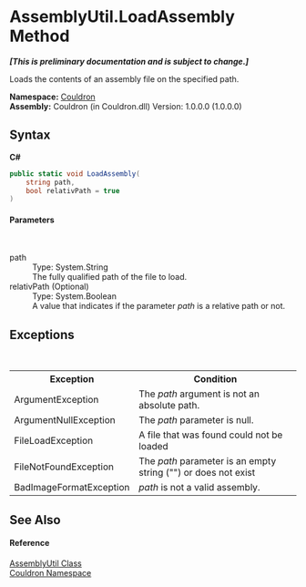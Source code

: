 # AssemblyUtil.LoadAssembly Method 
 _**\[This is preliminary documentation and is subject to change.\]**_

Loads the contents of an assembly file on the specified path.

**Namespace:**&nbsp;<a href="N_Couldron">Couldron</a><br />**Assembly:**&nbsp;Couldron (in Couldron.dll) Version: 1.0.0.0 (1.0.0.0)

## Syntax

**C#**<br />
``` C#
public static void LoadAssembly(
	string path,
	bool relativPath = true
)
```


#### Parameters
&nbsp;<dl><dt>path</dt><dd>Type: System.String<br />The fully qualified path of the file to load.</dd><dt>relativPath (Optional)</dt><dd>Type: System.Boolean<br />A value that indicates if the parameter *path* is a relative path or not.</dd></dl>

## Exceptions
&nbsp;<table><tr><th>Exception</th><th>Condition</th></tr><tr><td>ArgumentException</td><td>The *path* argument is not an absolute path.</td></tr><tr><td>ArgumentNullException</td><td>The *path* parameter is null.</td></tr><tr><td>FileLoadException</td><td>A file that was found could not be loaded</td></tr><tr><td>FileNotFoundException</td><td>The *path* parameter is an empty string ("") or does not exist</td></tr><tr><td>BadImageFormatException</td><td>*path* is not a valid assembly.</td></tr></table>

## See Also


#### Reference
<a href="T_Couldron_AssemblyUtil">AssemblyUtil Class</a><br /><a href="N_Couldron">Couldron Namespace</a><br />